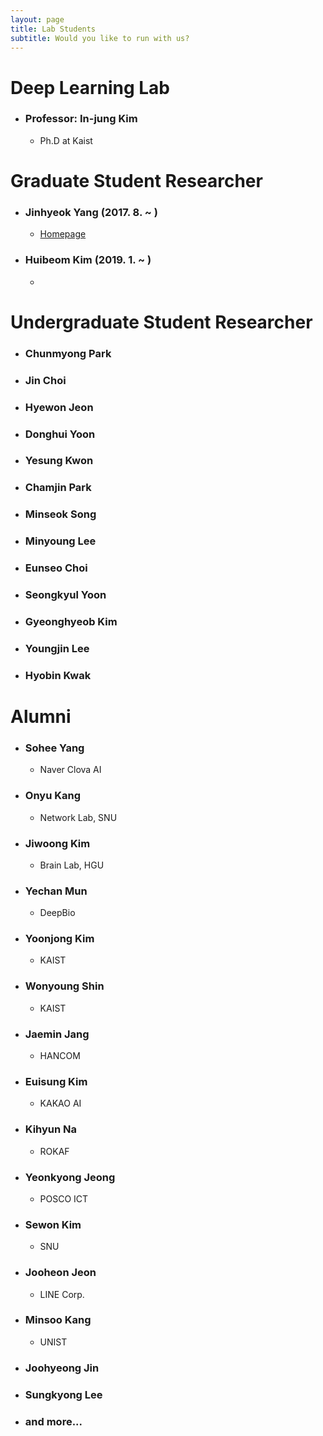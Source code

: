 ```yaml
---
layout: page
title: Lab Students
subtitle: Would you like to run with us? 
---
```


# Deep Learning Lab

- ### Professor: In-jung Kim
  - Ph.D at Kaist

# Graduate Student Researcher

- ### Jinhyeok Yang (2017. 8. ~ )
  - [Homepage](https://yangyangii.github.io/)

- ### Huibeom Kim (2019. 1. ~ )
  - 

# Undergraduate Student Researcher

- ### Chunmyong Park

- ### Jin Choi

- ### Hyewon Jeon

- ### Donghui Yoon

- ### Yesung Kwon

- ### Chamjin Park

- ### Minseok Song

- ### Minyoung Lee

- ### Eunseo Choi

- ### Seongkyul Yoon

- ### Gyeonghyeob Kim

- ### Youngjin Lee

- ### Hyobin Kwak

# Alumni

- ### Sohee Yang
  - Naver Clova AI

- ### Onyu Kang
  - Network Lab, SNU

- ### Jiwoong Kim
  - Brain Lab, HGU

- ### Yechan Mun
  - DeepBio

- ### Yoonjong Kim
  - KAIST

- ### Wonyoung Shin
  - KAIST

- ### Jaemin Jang
  - HANCOM

- ### Euisung Kim
  - KAKAO AI

- ### Kihyun Na
  - ROKAF

- ### Yeonkyong Jeong
  - POSCO ICT

- ### Sewon Kim
  - SNU

- ### Jooheon Jeon
  - LINE Corp.

- ### Minsoo Kang
  - UNIST 

- ### Joohyeong Jin
- ### Sungkyong Lee
- ### and more...
